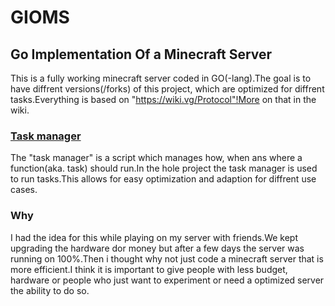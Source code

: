 # GIOMS
## Go Implementation Of a Minecraft Server ##
This is a fully working minecraft server coded in GO(-lang).The goal is to have diffrent versions(/forks) of this project, which are optimized for diffrent tasks.Everything is based on "https://wiki.vg/Protocol"!More on that in the wiki.

### [Task manager](sourcecode/task_manager) ###
The "task manager" is a script which manages how, when ans where a function(aka. task) should run.In the hole project the task manager is used to run tasks.This allows for easy optimization and adaption for diffrent use cases.


### Why ###
I had the idea for this while playing on my server with friends.We kept upgrading the hardware dor money but after a few days the server was running on 100%.Then i thought why not just code a minecraft server that is more efficient.I think it is important to give people with less budget, hardware or people who just want to experiment or need a optimized server the ability to do so.

